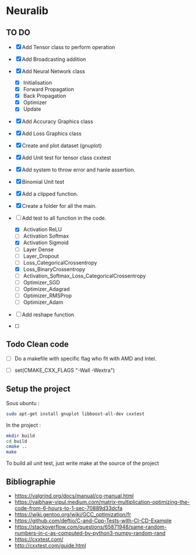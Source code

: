 # Neuralib

## TO DO

- [X] Add Tensor class to perform operation
- [X] Add Broadcasting addition
- [X] Add Neural Network class
    - [X] Initialisation
    - [X] Forward Propagation
    - [X] Back Propagation
    - [X] Optimizer
    - [X] Update
- [X] Add Accuracy Graphics class
- [X] Add Loss Graphics class
- [X] Create and plot dataset (gnuplot) 
- [X] Add Unit test for tensor class cxxtest
- [X] Add system to throw error and hanle assertion.
- [X] Binomial Unit test
- [X] Add a clipped function.
- [X] Create a folder for all the main.

- [ ] Add test to all function in the code.
    - [X] Activation ReLU
    - [ ] Activation Softmax
    - [X] Activation Sigmoid
    - [ ] Layer Dense
    - [ ] Layer_Dropout
    - [ ] Loss_CategoricalCrossentropy
    - [X] Loss_BinaryCrossentropy
    - [ ] Activation_Softmax_Loss_CategoricalCrossentropy
    - [ ] Optimizer_SGD
    - [ ] Optimizer_Adagrad
    - [ ] Optimizer_RMSProp
    - [ ] Optimizer_Adam
- [ ] Add reshape function
- [ ] 


## Todo Clean code

- [ ] Do a makefile with specific flag who fit with AMD and Intel.
- [ ] set(CMAKE_CXX_FLAGS "-Wall -Wextra")



## Setup the project

Sous ubuntu :
```bash
sudo apt-get install gnuplot libboost-all-dev cxxtest
```

In the project :
```bash
mkdir build
cd build
cmake ..
make
```

To build all unit test, just write make at the source of the project



## Bibliographie

- https://valgrind.org/docs/manual/cg-manual.html
- https://vaibhaw-vipul.medium.com/matrix-multiplication-optimizing-the-code-from-6-hours-to-1-sec-70889d33dcfa
- https://wiki.gentoo.org/wiki/GCC_optimization/fr
- https://github.com/deftio/C-and-Cpp-Tests-with-CI-CD-Example
- https://stackoverflow.com/questions/65871948/same-random-numbers-in-c-as-computed-by-python3-numpy-random-rand
- https://cxxtest.com/
- http://cxxtest.com/guide.html

